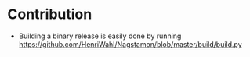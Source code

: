 Contribution
============

- Building a binary release is easily done by running https://github.com/HenriWahl/Nagstamon/blob/master/build/build.py
